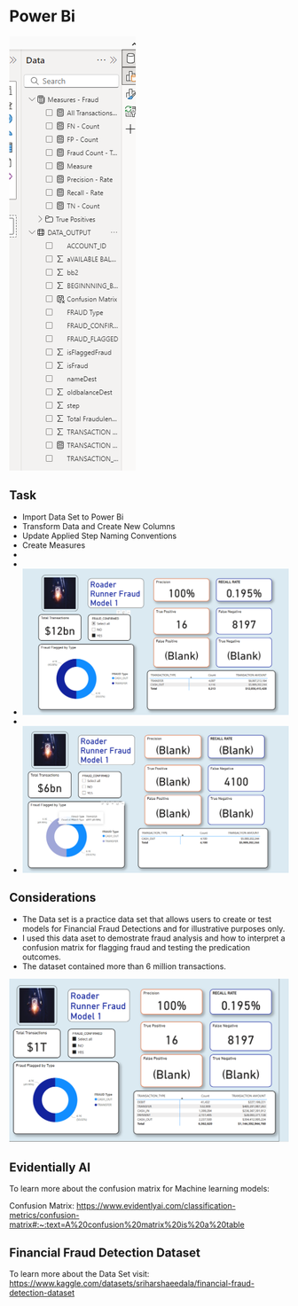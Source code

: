 # Power  Bi 

![image](RR_Resources/Measures_RR1.png)

## Task 

* Import Data Set to Power Bi 
* Transform Data and Create New Columns
* Update Applied Step Naming Conventions
* Create Measures 
*
* 
* ![image](RR_Resources/RR1_16_8197.png)
*
* ![image](RR_Resources/RR2_FN_4100.png)




## Considerations

* The Data set is a practice data set that allows users to create or test models for Financial Fraud Detections and for illustrative purposes only.
* I used this data aset to demostrate fraud analysis and how to interpret a confusion matrix for flagging fraud and testing the predication outcomes.
* The dataset contained more than 6 million transactions.  


![image](RR_Resources/RR_3.png)


## Evidentially AI

To learn more about the confusion matrix for Machine learning models:

Confusion Matrix: https://www.evidentlyai.com/classification-metrics/confusion-matrix#:~:text=A%20confusion%20matrix%20is%20a%20table


## Financial Fraud Detection Dataset

To learn more about the Data Set visit: 
https://www.kaggle.com/datasets/sriharshaeedala/financial-fraud-detection-dataset







